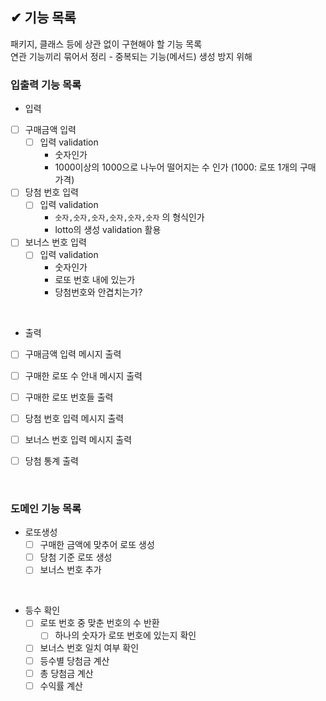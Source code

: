 ## ✔ 기능 목록

패키지, 클래스 등에 상관 없이 구현해야 할 기능 목록  
연관 기능끼리 묶어서 정리 - 중복되는 기능(메서드) 생성 방지 위해

### 입출력 기능 목록

- 입력
- [ ] 구매금액 입력
    - [ ] 입력 validation
        - 숫자인가
        - 1000이상의 1000으로 나누어 떨어지는 수 인가 (1000: 로또 1개의 구매 가격)
- [ ] 당첨 번호 입력
    - [ ] 입력 validation
        - `숫자,숫자,숫자,숫자,숫자,숫자` 의 형식인가
        - lotto의 생성 validation 활용
- [ ] 보너스 번호 입력
    - [ ] 입력 validation
        - 숫자인가
        - 로또 번호 내에 있는가
        - 당첨번호와 안겹치는가?

<br>

- 출력
- [ ] 구매금액 입력 메시지 출력
- [ ] 구매한 로또 수 안내 메시지 출력
- [ ] 구매한 로또 번호들 출력
- [ ] 당첨 번호 입력 메시지 출력
- [ ] 보너스 번호 입력 메시지 출력
- [ ] 당첨 통계 출력


<br>

### 도메인 기능 목록

- 로또생성
  - [ ] 구매한 금액에 맞추어 로또 생성
  - [ ] 당첨 기준 로또 생성
  - [ ] 보너스 번호 추가

<br>

- 등수 확인
  - [ ] 로또 번호 중 맞춘 번호의 수 반환
    - [ ] 하나의 숫자가 로또 번호에 있는지 확인
  - [ ] 보너스 번호 일치 여부 확인
  - [ ] 등수별 당첨금 계산
  - [ ] 총 당첨금 계산
  - [ ] 수익률 계산